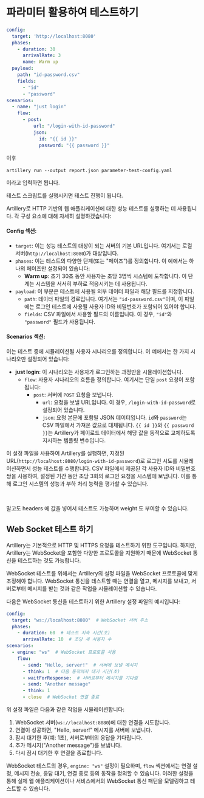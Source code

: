# 파라미터 활용하여 테스트하기



```yaml
config:
  target: 'http://localhost:8080'
  phases:
    - duration: 30
      arrivalRate: 3
      name: Warm up
  payload:
    path: "id-password.csv"
    fields:
      - "id"
      - "password"
scenarios:
  - name: "just login"
    flow:
      - post:
          url: "/login-with-id-password"
          json:
            id: "{{ id }}"
            password: "{{ password }}"
```

이후&#x20;

`artillery run --output report.json parameter-test-config.yaml`

이라고 입력하면 됩니다.&#x20;

테스트 스크립트를 실행시키면 테스트 진행이 됩니다.



Artillery로 HTTP 기반의 웹 애플리케이션에 대한 성능 테스트를 실행하는 데 사용됩니다. 각 구성 요소에 대해 자세히 설명하겠습니다:

#### Config 섹션:

* `target`: 이는 성능 테스트의 대상이 되는 서버의 기본 URL입니다. 여기서는 로컬 서버(`http://localhost:8080`)가 대상입니다.
* `phases`: 이는 테스트의 다양한 단계(또는 "페이즈")를 정의합니다. 이 예에서는 하나의 페이즈만 설정되어 있습니다:
  * **Warm up**: 초기 30초 동안 사용자는 초당 3명씩 시스템에 도착합니다. 이 단계는 시스템을 서서히 부하로 적응시키는 데 사용됩니다.
* `payload`: 이 부분은 테스트에 사용될 외부 데이터 파일과 해당 필드를 지정합니다.
  * `path`: 데이터 파일의 경로입니다. 여기서는 `"id-password.csv"`이며, 이 파일에는 로그인 테스트에 사용될 사용자 ID와 비밀번호가 포함되어 있어야 합니다.
  * `fields`: CSV 파일에서 사용할 필드의 이름입니다. 이 경우, `"id"`와 `"password"` 필드가 사용됩니다.

#### Scenarios 섹션:

이는 테스트 중에 시뮬레이션될 사용자 시나리오를 정의합니다. 이 예에서는 한 가지 시나리오만 설정되어 있습니다:

* **just login**: 이 시나리오는 사용자가 로그인하는 과정만을 시뮬레이션합니다.
  * `flow`: 사용자 시나리오의 흐름을 정의합니다. 여기서는 단일 `post` 요청이 포함됩니다:
    * `post`: 서버에 `POST` 요청을 보냅니다.
      * `url`: 요청을 보낼 URL입니다. 이 경우, `/login-with-id-password`로 설정되어 있습니다.
      * `json`: 요청 본문에 포함될 JSON 데이터입니다. `id`와 `password`는 CSV 파일에서 가져온 값으로 대체됩니다. `{{ id }}`와 `{{ password }}`는 Artillery가 페이로드 데이터에서 해당 값을 동적으로 교체하도록 지시하는 템플릿 변수입니다.

이 설정 파일을 사용하여 Artillery를 실행하면, 지정된 URL(`http://localhost:8080/login-with-id-password`)로 로그인 시도를 시뮬레이션하면서 성능 테스트를 수행합니다. CSV 파일에서 제공된 각 사용자 ID와 비밀번호 쌍을 사용하여, 설정된 기간 동안 초당 3회의 로그인 요청을 시스템에 보냅니다. 이를 통해 로그인 시스템의 성능과 부하 처리 능력을 평가할 수 있습니다.

<figure><img src="../../../.gitbook/assets/스크린샷 2024-03-01 오후 12.34.25.png" alt=""><figcaption></figcaption></figure>

말고도 headers 에 값을 넣어서 테스트도 가능하며 weight 도 부여할 수 있습니다.





## Web Socket 테스트 하기



Artillery는 기본적으로 HTTP 및 HTTPS 요청을 테스트하기 위한 도구입니다. 하지만, Artillery는 WebSocket을 포함한 다양한 프로토콜을 지원하기 때문에 WebSocket 통신을 테스트하는 것도 가능합니다.

WebSocket 테스트를 위해서는 Artillery의 설정 파일을 WebSocket 프로토콜에 맞게 조정해야 합니다. WebSocket 통신을 테스트할 때는 연결을 열고, 메시지를 보내고, 서버로부터 메시지를 받는 것과 같은 작업을 시뮬레이션할 수 있습니다.

다음은 WebSocket 통신을 테스트하기 위한 Artillery 설정 파일의 예시입니다:

```yaml
config:
  target: "ws://localhost:8080"  # WebSocket 서버 주소
  phases:
    - duration: 60  # 테스트 지속 시간(초)
      arrivalRate: 10  # 초당 새 사용자 수
scenarios:
  - engine: "ws"  # WebSocket 프로토콜 사용
    flow:
      - send: "Hello, server!"  # 서버에 보낼 메시지
      - think: 1  # 다음 동작까지 대기 시간(초)
      - waitForResponse:  # 서버로부터 메시지를 기다림
      - send: "Another message"
      - think: 1
      - close  # WebSocket 연결 종료
```

위 설정 파일은 다음과 같은 작업을 시뮬레이션합니다:

1. WebSocket 서버(`ws://localhost:8080`)에 대한 연결을 시도합니다.
2. 연결이 성공하면, "Hello, server!" 메시지를 서버에 보냅니다.
3. 잠시 대기한 후(예: 1초), 서버로부터의 응답을 기다립니다.
4. 추가 메시지("Another message")를 보냅니다.
5. 다시 잠시 대기한 후 연결을 종료합니다.

WebSocket 테스트의 경우, `engine: "ws"` 설정이 필요하며, `flow` 섹션에서는 연결 설정, 메시지 전송, 응답 대기, 연결 종료 등의 동작을 정의할 수 있습니다. 이러한 설정을 통해 실제 웹 애플리케이션이나 서비스에서의 WebSocket 통신 패턴을 모델링하고 테스트할 수 있습니다.
